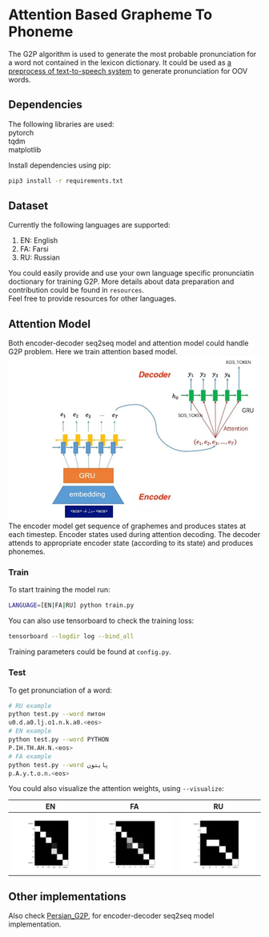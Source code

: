 # Attention Based Grapheme To Phoneme

The G2P algorithm is used to generate the most probable pronunciation for a word not contained in the lexicon dictionary.
It could be used as [a preprocess of text-to-speech system](https://github.com/tihu-nlp/tihu/wiki/G2P) to generate pronunciation for OOV words.



## Dependencies

The following libraries are used:<br/>
pytorch<br/>
tqdm<br/>
matplotlib<br/>

Install dependencies using pip:

``` bash
pip3 install -r requirements.txt
```



## Dataset

Currently the following languages are supported:

1. EN: English
2. FA: Farsi
3. RU: Russian

You could easily provide and use your own language specific pronunciatin doctionary for training G2P.
More details about data preparation and contribution could be found in ```resources```.<br/>
Feel free to provide resources for other languages.



## Attention Model

Both encoder-decoder seq2seq model and attention model could handle G2P problem.
Here we train attention based model.
![attention model](docs/attention-bidi.jpg)
The encoder model get sequence of graphemes and produces states at each timestep.
Encoder states used during attention decoding.
The decoder attends to appropriate encoder state (according to its state) and produces phonemes.


### Train
To start training the model run:

``` bash
LANGUAGE=[EN|FA|RU] python train.py
```

You can also use tensorboard to check the training loss:

``` bash
tensorboard --logdir log --bind_all
```

Training parameters could be found at ```config.py```.

### Test

To get pronunciation of a word:

``` bash
# RU example
python test.py --word питон
u0.d.a0.lj.o1.n.k.a0.<eos>
# EN example
python test.py --word PYTHON
P.IH.TH.AH.N.<eos>
# FA example
python test.py --word پایتون
p.A.y.t.o.n.<eos>
```

You could also visualize the attention weights, using ```--visualize```:

EN                              | FA                         | RU
:------------------------------:|:--------------------------:|:---------------------------:
![](docs/EN/PYTHON.png)    |![](docs/FA/پایتون.png)|![](docs/RU/питон.png)

## Other implementations

Also check [Persian_G2P](https://github.com/AzamRabiee/Persian_G2P), for encoder-decoder seq2seq model implementation.

